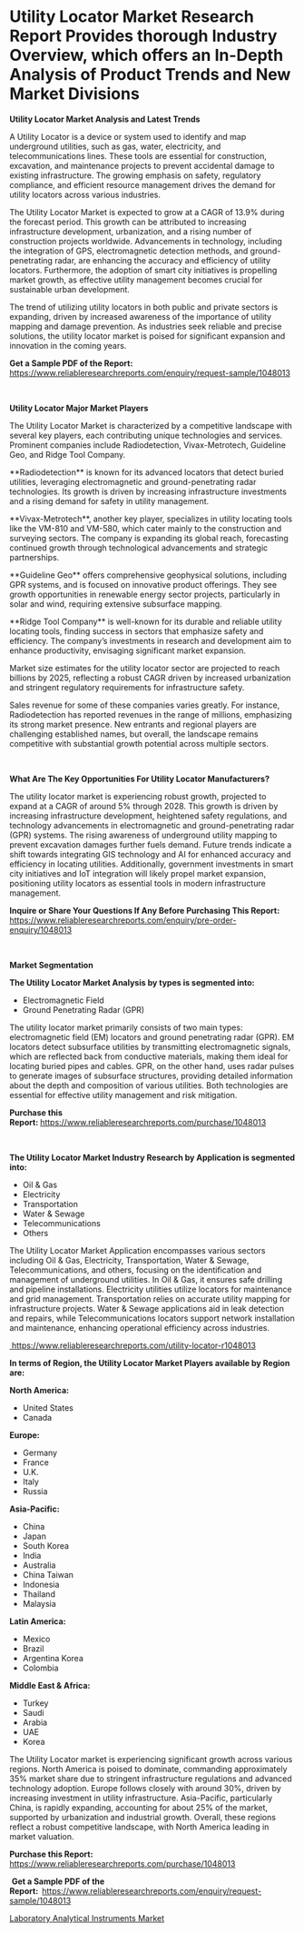 <p><h1>Utility Locator Market Research Report Provides thorough Industry Overview, which offers an In-Depth Analysis of Product Trends and New Market Divisions</h1></p><p><strong>Utility Locator Market Analysis and Latest Trends</strong></p>
<p><p>A Utility Locator is a device or system used to identify and map underground utilities, such as gas, water, electricity, and telecommunications lines. These tools are essential for construction, excavation, and maintenance projects to prevent accidental damage to existing infrastructure. The growing emphasis on safety, regulatory compliance, and efficient resource management drives the demand for utility locators across various industries.</p><p>The Utility Locator Market is expected to grow at a CAGR of 13.9% during the forecast period. This growth can be attributed to increasing infrastructure development, urbanization, and a rising number of construction projects worldwide. Advancements in technology, including the integration of GPS, electromagnetic detection methods, and ground-penetrating radar, are enhancing the accuracy and efficiency of utility locators. Furthermore, the adoption of smart city initiatives is propelling market growth, as effective utility management becomes crucial for sustainable urban development.</p><p>The trend of utilizing utility locators in both public and private sectors is expanding, driven by increased awareness of the importance of utility mapping and damage prevention. As industries seek reliable and precise solutions, the utility locator market is poised for significant expansion and innovation in the coming years.</p></p>
<p><strong>Get a Sample PDF of the Report:&nbsp;</strong> <a href="https://www.reliableresearchreports.com/enquiry/request-sample/1048013?utm_campaign=2327&utm_medium=2&utm_source=Github&utm_content=ia&utm_term=20022025&utm_id=utility-locator">https://www.reliableresearchreports.com/enquiry/request-sample/1048013</a></p>
<p>&nbsp;</p>
<p><strong>Utility Locator Major Market Players</strong></p>
<p><p>The Utility Locator Market is characterized by a competitive landscape with several key players, each contributing unique technologies and services. Prominent companies include Radiodetection, Vivax-Metrotech, Guideline Geo, and Ridge Tool Company. </p><p>**Radiodetection** is known for its advanced locators that detect buried utilities, leveraging electromagnetic and ground-penetrating radar technologies. Its growth is driven by increasing infrastructure investments and a rising demand for safety in utility management. </p><p>**Vivax-Metrotech**, another key player, specializes in utility locating tools like the VM-810 and VM-580, which cater mainly to the construction and surveying sectors. The company is expanding its global reach, forecasting continued growth through technological advancements and strategic partnerships.</p><p>**Guideline Geo** offers comprehensive geophysical solutions, including GPR systems, and is focused on innovative product offerings. They see growth opportunities in renewable energy sector projects, particularly in solar and wind, requiring extensive subsurface mapping.</p><p>**Ridge Tool Company** is well-known for its durable and reliable utility locating tools, finding success in sectors that emphasize safety and efficiency. The company’s investments in research and development aim to enhance productivity, envisaging significant market expansion.</p><p>Market size estimates for the utility locator sector are projected to reach billions by 2025, reflecting a robust CAGR driven by increased urbanization and stringent regulatory requirements for infrastructure safety.</p><p>Sales revenue for some of these companies varies greatly. For instance, Radiodetection has reported revenues in the range of millions, emphasizing its strong market presence. New entrants and regional players are challenging established names, but overall, the landscape remains competitive with substantial growth potential across multiple sectors.</p></p>
<p>&nbsp;</p>
<p><strong>What Are The Key Opportunities For Utility Locator Manufacturers?</strong></p>
<p><p>The utility locator market is experiencing robust growth, projected to expand at a CAGR of around 5% through 2028. This growth is driven by increasing infrastructure development, heightened safety regulations, and technology advancements in electromagnetic and ground-penetrating radar (GPR) systems. The rising awareness of underground utility mapping to prevent excavation damages further fuels demand. Future trends indicate a shift towards integrating GIS technology and AI for enhanced accuracy and efficiency in locating utilities. Additionally, government investments in smart city initiatives and IoT integration will likely propel market expansion, positioning utility locators as essential tools in modern infrastructure management.</p></p>
<p><strong>Inquire or Share Your Questions If Any Before Purchasing This Report:</strong> <a href="https://www.reliableresearchreports.com/enquiry/pre-order-enquiry/1048013?utm_campaign=2327&utm_medium=2&utm_source=Github&utm_content=ia&utm_term=20022025&utm_id=utility-locator">https://www.reliableresearchreports.com/enquiry/pre-order-enquiry/1048013</a></p>
<p>&nbsp;</p>
<p><strong>Market Segmentation</strong></p>
<p><strong>The Utility Locator Market Analysis by types is segmented into:</strong></p>
<p><ul><li>Electromagnetic Field</li><li>Ground Penetrating Radar (GPR)</li></ul></p>
<p><p>The utility locator market primarily consists of two main types: electromagnetic field (EM) locators and ground penetrating radar (GPR). EM locators detect subsurface utilities by transmitting electromagnetic signals, which are reflected back from conductive materials, making them ideal for locating buried pipes and cables. GPR, on the other hand, uses radar pulses to generate images of subsurface structures, providing detailed information about the depth and composition of various utilities. Both technologies are essential for effective utility management and risk mitigation.</p></p>
<p><strong>Purchase this Report:&nbsp;</strong><a href="https://www.reliableresearchreports.com/purchase/1048013?utm_campaign=2327&utm_medium=2&utm_source=Github&utm_content=ia&utm_term=20022025&utm_id=utility-locator">https://www.reliableresearchreports.com/purchase/1048013</a></p>
<p>&nbsp;</p>
<p><strong>The Utility Locator Market Industry Research by Application is segmented into:</strong></p>
<p><ul><li>Oil & Gas</li><li>Electricity</li><li>Transportation</li><li>Water & Sewage</li><li>Telecommunications</li><li>Others</li></ul></p>
<p><p>The Utility Locator Market Application encompasses various sectors including Oil & Gas, Electricity, Transportation, Water & Sewage, Telecommunications, and others, focusing on the identification and management of underground utilities. In Oil & Gas, it ensures safe drilling and pipeline installations. Electricity utilities utilize locators for maintenance and grid management. Transportation relies on accurate utility mapping for infrastructure projects. Water & Sewage applications aid in leak detection and repairs, while Telecommunications locators support network installation and maintenance, enhancing operational efficiency across industries.</p></p>
<p><a href="https://www.reliableresearchreports.com/utility-locator-r1048013?utm_campaign=2327&utm_medium=2&utm_source=Github&utm_content=ia&utm_term=20022025&utm_id=utility-locator">&nbsp;https://www.reliableresearchreports.com/utility-locator-r1048013</a></p>
<p><strong>In terms of Region, the Utility Locator Market Players available by Region are:</strong></p>
<p>
    <p> <strong> North America: </strong>
        <ul>
            <li>United States</li>
            <li>Canada</li>
        </ul>
        </p> 
    <p> <strong> Europe: </strong>
        <ul>
            <li>Germany</li>
            <li>France</li>
            <li>U.K.</li>
            <li>Italy</li>
            <li>Russia</li>
        </ul>
        </p> 
    <p> <strong> Asia-Pacific: </strong>
        <ul>
            <li>China</li>
            <li>Japan</li>
            <li>South Korea</li>
            <li>India</li>
            <li>Australia</li>
            <li>China Taiwan</li>
            <li>Indonesia</li>
            <li>Thailand</li>
            <li>Malaysia</li>
        </ul>
        </p> 
    <p> <strong> Latin America: </strong>
        <ul>
            <li>Mexico</li>
            <li>Brazil</li>
            <li>Argentina Korea</li>
            <li>Colombia</li>
        </ul>
        </p> 
    <p> <strong> Middle East & Africa: </strong>
        <ul>
            <li>Turkey</li>
            <li>Saudi</li>
            <li>Arabia</li>
            <li>UAE</li>
            <li>Korea</li>
        </ul>
    </p>
    </p>
<p><p>The Utility Locator market is experiencing significant growth across various regions. North America is poised to dominate, commanding approximately 35% market share due to stringent infrastructure regulations and advanced technology adoption. Europe follows closely with around 30%, driven by increasing investment in utility infrastructure. Asia-Pacific, particularly China, is rapidly expanding, accounting for about 25% of the market, supported by urbanization and industrial growth. Overall, these regions reflect a robust competitive landscape, with North America leading in market valuation.</p></p>
<p><strong>Purchase this Report: </strong><a href="https://www.reliableresearchreports.com/purchase/1048013?utm_campaign=2327&utm_medium=2&utm_source=Github&utm_content=ia&utm_term=20022025&utm_id=utility-locator">https://www.reliableresearchreports.com/purchase/1048013</a></p>
<p>&nbsp;<strong>Get a Sample PDF of the Report:&nbsp;&nbsp;</strong><a href="https://www.reliableresearchreports.com/enquiry/request-sample/1048013?utm_campaign=2327&utm_medium=2&utm_source=Github&utm_content=ia&utm_term=20022025&utm_id=utility-locator">https://www.reliableresearchreports.com/enquiry/request-sample/1048013</a></p>
<p><strong></strong></p>
<p><p><a href="https://github.com/chungwimbu4/Market-Research-Report-List-1/blob/main/laboratory-analytical-instruments-market.md?utm_campaign=2327&utm_medium=2&utm_source=Github&utm_content=ia&utm_term=20022025&utm_id=utility-locator">Laboratory Analytical Instruments Market</a></p></p>